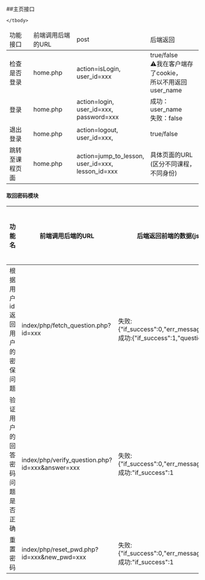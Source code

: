 ##主页接口

<table>
    <thead>
    <tr>
        <td>功能接口</td>
        <td>前端调用后端的URL</td>
        <td>post</td>
        <td>后端返回</td>
    </tr>
    </thead>
    <tbody>
    <tr>
        <td>检查是否登录</td>
        <td>home.php</td>
        <td>
            action=isLogin,<br>
            user_id=xxx <br>
        </td>
        <td>
            true/false<br>
            ⚠我在客户端存了cookie，<br>
            所以不用返回user_name<br>
        </td>
    </tr>
    <tr>
        <td>登录</td>
        <td>home.php</td>
        <td>
            action=login, <br>
            user_id=xxx, <br>
            password=xxx <br>
        </td>
        <td>
            成功：user_name<br>
            失败：false</td>
    </tr>
    <tr>
        <td>退出登录</td>
        <td>home.php</td>
        <td>
            action=logout, <br>
            user_id=xxx, <br>
        </td>
        <td>true/false</td>
    </tr>
    <tr>
        <td>跳转至课程页面</td>
        <td>home.php</td>
        <td>
            action=jump_to_lesson, <br>
            user_id=xxx, <br>
            lesson_id=xxx <br>
        </td>
        <td>
            具体页面的URL <br>
            (区分不同课程，不同身份) <br>
        </td>
    </tr>

    </tbody>
</table>

#### 取回密码模块
|功能名      |前端调用后端的URL                             | 后端返回前端的数据(json)                   |备注          |后端是否完成    |
|-----------------|-------------------------------------------|--------------------------------------------|---------------|----------|
|根据用户id返回用户的密保问题|index/php/fetch_question.php?id=xxx      | 失败:{"if_success":0,"err_message":"xxx"},成功:{"if_success":1,"question":"xxx"}|"if_success"为整数0或1 err_message包括但不限于:1."不存在此用户,返回上一步重新输入";2."您未设置密码问题,请回忆您的初始密码或者联系网站管理员"|否
|验证用户的回答密码问题是否正确|index/php/verify_question.php?id=xxx&answer=xxx      | 失败:{"if_success":0,"err_message":"xxx"},成功:"if_success":1|"if_success"为整数0或1 err_message包括但不限于:1."回答错误,请返回上一步重新输入答案或联系网站管理员"|否
|重置密码|index/php/reset_pwd.php?id=xxx&new_pwd=xxx      | 失败:{"if_success":0,"err_message":"xxx"},成功:"if_success":1|无|否
